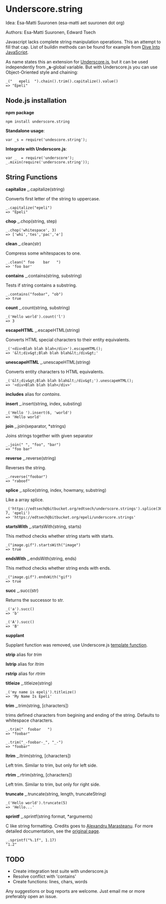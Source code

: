 # Underscore.string #

Idea: Esa-Matti Suuronen (esa-matti aet suuronen dot org)

Authors: Esa-Matti Suuronen, Edward Tsech

Javascript lacks complete string manipulation operations.
This an attempt to fill that cap. List of buildin methods can be found
for example from [Dive Into JavaScript][d].

[d]: http://www.diveintojavascript.com/core-javascript-reference/the-string-object


As name states this an extension for [Underscore.js][u], but it can be used
independently from **_s**-global variable. But with Underscore.js you can
use Object-Oriented style and chaining:

[u]: http://documentcloud.github.com/underscore/

    _("   epeli  ").chain().trim().capitalize().value()
    => "Epeli"

## Node.js installation ##

**npm package**

    npm install underscore.string

**Standalone usage**:

    var _s = require('undescore.string');

**Integrate with Underscore.js**:

    var _  = require('underscore');
    _.mixin(require('underscore.string'));

## String Functions ##

**capitalize** _.capitalize(string)

Converts first letter of the string to uppercase.

    _.capitalize("epeli")
    => "Epeli"

**chop** _.chop(string, step)

    _.chop('whitespace', 3)
    => ['whi','tes','pac','e']

**clean** _.clean(str)

Compress some whitespaces to one.

    _.clean(" foo    bar   ")
    => 'foo bar'

**contains** _.contains(string, substring)

Tests if string contains a substring.

    _.contains("foobar", "ob")
    => true

**count** _.count(string, substring)

    _('Hello world').count('l')
    => 3

**escapeHTML** _.escapeHTML(string)

Converts HTML special characters to their entity equivalents.

    _('<div>Blah blah blah</div>').escapeHTML();
    => '&lt;div&gt;Blah blah blah&lt;/div&gt;'

**unescapeHTML** _.unescapeHTML(string)

Converts entity characters to HTML equivalents.

    _('&lt;div&gt;Blah blah blah&lt;/div&gt;').unescapeHTML();
    => '<div>Blah blah blah</div>'

**includes** alias for *contains*.

**insert** _.insert(string, index, substing)

    _('Hello ').insert(6, 'world')
    => 'Hello world'

**join** _.join(separator, *strings)

Joins strings together with given separator

    _.join(" ", "foo", "bar")
    => "foo bar"

**reverse** _.reverse(string)

Reverses the string.

    _.reverse("foobar")
    => "raboof"

**splice**  _.splice(string, index, howmany, substring)

Like a array splice.

    _('https://edtsech@bitbucket.org/edtsech/underscore.strings').splice(30, 7, 'epeli')
    => 'https://edtsech@bitbucket.org/epeli/underscore.strings'

**startsWith** _.startsWith(string, starts)

This method checks whether string starts with starts.

    _("image.gif").startsWith("image")
    => true

**endsWith** _.endsWith(string, ends)

This method checks whether string ends with ends.

    _("image.gif").endsWith("gif")
    => true

**succ**  _.succ(str)

Returns the successor to str.

    _('a').succ()
    => 'b'

    _('A').succ()
    => 'B'

**supplant**

Supplant function was removed, use Underscore.js [template function][p].

[p]: http://documentcloud.github.com/underscore/#template

**strip** alias for *trim*

**lstrip** alias for *ltrim*

**rstrip** alias for *rtrim*

**titleize** _.titleize(string)

    _('my name is epeli').titleize()
    => 'My Name Is Epeli'

**trim** _.trim(string, [characters])

trims defined characters from begining and ending of the string.
Defaults to whitespace characters.

    _.trim("  foobar   ")
    => "foobar"

    _.trim("_-foobar-_", "_-")
    => "foobar"


**ltrim** _.ltrim(string, [characters])

Left trim. Similar to trim, but only for left side.


**rtrim** _.rtrim(string, [characters])

Left trim. Similar to trim, but only for right side.

**truncate** _.truncate(string, length, truncateString)

    _('Hello world').truncate(5)
    => 'Hello...'

**sprintf** _.sprintf(string format, *arguments)

C like string formatting.
Credits goes to [Alexandru Marasteanu][o].
For more detailed documentation, see the [original page][o].

[o]: http://www.diveintojavascript.com/projects/sprintf-for-javascript

    _.sprintf("%.1f", 1.17)
    "1.2"

## TODO ##

* Create integration test suite with underscore.js
* Resolve conflict with 'contains'
* Create functions: lines, chars, words

Any suggestions or bug reports are welcome. Just email me or more preferably open an issue.

